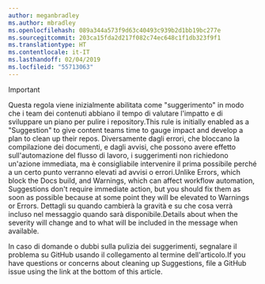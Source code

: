 ```yaml
---
author: meganbradley
ms.author: mbradley
ms.openlocfilehash: 089a344a573f9d63c40493c939b2d1bb19bc277e
ms.sourcegitcommit: 203ca15fda2d217f082c74ec648c1f1db323f9f1
ms.translationtype: HT
ms.contentlocale: it-IT
ms.lasthandoff: 02/04/2019
ms.locfileid: "55713063"
---
```

> [!IMPORTANT]
> <span data-ttu-id="f33d4-101">Questa regola viene inizialmente abilitata come "suggerimento" in modo che i team dei contenuti abbiano il tempo di valutare l'impatto e di sviluppare un piano per pulire i repository.</span><span class="sxs-lookup"><span data-stu-id="f33d4-101">This rule is initially enabled as a "Suggestion" to give content teams time to gauge impact and develop a plan to clean up their repos.</span></span> <span data-ttu-id="f33d4-102">Diversamente dagli errori, che bloccano la compilazione dei documenti, e dagli avvisi, che possono avere effetto sull'automazione del flusso di lavoro, i suggerimenti non richiedono un'azione immediata, ma è consigliabile intervenire il prima possibile perché a un certo punto verranno elevati ad avvisi o errori.</span><span class="sxs-lookup"><span data-stu-id="f33d4-102">Unlike Errors, which block the Docs build, and Warnings, which can affect workflow automation, Suggestions don't require immediate action, but you should fix them as soon as possible because at some point they will be elevated to Warnings or Errors.</span></span> <span data-ttu-id="f33d4-103">Dettagli su quando cambierà la gravità e su che cosa verrà incluso nel messaggio quando sarà disponibile.</span><span class="sxs-lookup"><span data-stu-id="f33d4-103">Details about when the severity will change and to what will be included in the message when available.</span></span>
>
> <span data-ttu-id="f33d4-104">In caso di domande o dubbi sulla pulizia dei suggerimenti, segnalare il problema su GitHub usando il collegamento al termine dell'articolo.</span><span class="sxs-lookup"><span data-stu-id="f33d4-104">If you have questions or concerns about cleaning up Suggestions, file a GitHub issue using the link at the bottom of this article.</span></span>